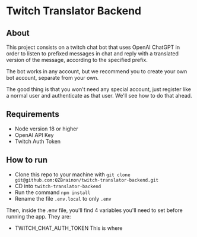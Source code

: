 # Twitch Translator Backend

## About

This project consists on a twitch chat bot that uses OpenAI ChatGPT in order to listen to prefixed messages in chat and reply with a translated version of the message, according to the specified prefix.

The bot works in any account, but we recommend you to create your own bot account, separate from your own. 

The good thing is that you won't need any special account, just register like a normal user and authenticate as that user. We'll see how to do that ahead.

## Requirements

- Node version 18 or higher
- OpenAI API Key
- Twitch Auth Token

## How to run

- Clone this repo to your machine with ```git clone git@github.com:QZBrainon/twitch-translator-backend.git```
- CD into ```twitch-translator-backend```
- Run the command ```npm install```
- Rename the file ```.env.local``` to only ```.env```

Then, inside the .env file, you'll find 4 variables you'll need to set before running the app. They are:

- TWITCH_CHAT_AUTH_TOKEN
  This is where



